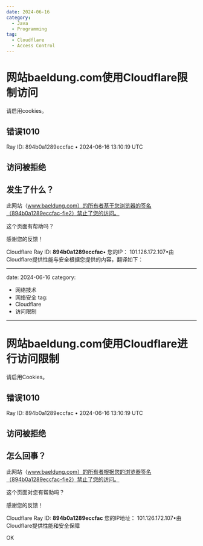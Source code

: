 ```yaml
---
date: 2024-06-16
category:
  - Java
  - Programming
tag:
  - Cloudflare
  - Access Control
---
```

# 网站baeldung.com使用Cloudflare限制访问

请启用cookies。

## 错误1010
Ray ID: 894b0a1289eccfac • 2024-06-16 13:10:19 UTC

## 访问被拒绝

## 发生了什么？

此网站（www.baeldung.com）的所有者基于您浏览器的签名（894b0a1289eccfac-fie2）禁止了您的访问。

这个页面有帮助吗？

感谢您的反馈！

Cloudflare Ray ID: **894b0a1289eccfac**•
您的IP：
101.126.172.107•由Cloudflare提供性能与安全根据您提供的内容，翻译如下：

---
date: 2024-06-16
category:
  - 网络技术
  - 网络安全
tag:
  - Cloudflare
  - 访问限制
---
# 网站baeldung.com使用Cloudflare进行访问限制

请启用Cookies。

## 错误1010
Ray ID: 894b0a1289eccfac • 2024-06-16 13:10:19 UTC

## 访问被拒绝

## 怎么回事？

此网站（www.baeldung.com）的所有者根据您的浏览器签名（894b0a1289eccfac-fie2）禁止了您的访问。

这个页面对您有帮助吗？

感谢您的反馈！

Cloudflare Ray ID: **894b0a1289eccfac**
您的IP地址：
101.126.172.107•由Cloudflare提供性能和安全保障

OK